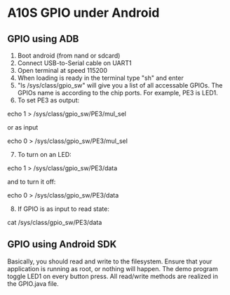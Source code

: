 # A10S GPIO under Android

## GPIO using ADB

1. Boot android (from nand or sdcard)
2. Connect USB-to-Serial cable on UART1
3. Open terminal at speed 115200
4. When loading is ready in the terminal type "sh" and enter
5. "ls /sys/class/gpio_sw" will give you a list of all accessable GPIOs.
The GPIOs name is according to the chip ports.
For example, PE3 is LED1.
6. To set PE3 as output:

  echo 1 > /sys/class/gpio_sw/PE3/mul_sel

or as input

  echo 0 > /sys/class/gpio_sw/PE3/mul_sel

7. To turn on an LED:

  echo 1 > /sys/class/gpio_sw/PE3/data

and to turn it off:

  echo 0 > /sys/class/gpio_sw/PE3/data

8. If GPIO is as input to read state:

  cat /sys/class/gpio_sw/PE3/data

## GPIO using Android SDK

Basically, you should read and write to the filesystem.
Ensure that your application is running as root, or nothing will happen.
The demo program toggle LED1 on every button press.
All read/write methods are realized in the GPIO.java file.
